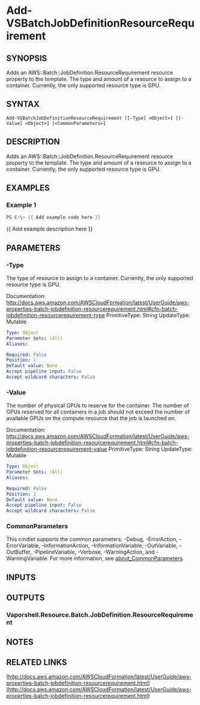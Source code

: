 # Add-VSBatchJobDefinitionResourceRequirement

## SYNOPSIS
Adds an AWS::Batch::JobDefinition.ResourceRequirement resource property to the template.
The type and amount of a resource to assign to a container.
Currently, the only supported resource type is GPU.

## SYNTAX

```
Add-VSBatchJobDefinitionResourceRequirement [[-Type] <Object>] [[-Value] <Object>] [<CommonParameters>]
```

## DESCRIPTION
Adds an AWS::Batch::JobDefinition.ResourceRequirement resource property to the template.
The type and amount of a resource to assign to a container.
Currently, the only supported resource type is GPU.

## EXAMPLES

### Example 1
```powershell
PS C:\> {{ Add example code here }}
```

{{ Add example description here }}

## PARAMETERS

### -Type
The type of resource to assign to a container.
Currently, the only supported resource type is GPU.

Documentation: http://docs.aws.amazon.com/AWSCloudFormation/latest/UserGuide/aws-properties-batch-jobdefinition-resourcerequirement.html#cfn-batch-jobdefinition-resourcerequirement-type
PrimitiveType: String
UpdateType: Mutable

```yaml
Type: Object
Parameter Sets: (All)
Aliases:

Required: False
Position: 1
Default value: None
Accept pipeline input: False
Accept wildcard characters: False
```

### -Value
The number of physical GPUs to reserve for the container.
The number of GPUs reserved for all containers in a job should not exceed the number of available GPUs on the compute resource that the job is launched on.

Documentation: http://docs.aws.amazon.com/AWSCloudFormation/latest/UserGuide/aws-properties-batch-jobdefinition-resourcerequirement.html#cfn-batch-jobdefinition-resourcerequirement-value
PrimitiveType: String
UpdateType: Mutable

```yaml
Type: Object
Parameter Sets: (All)
Aliases:

Required: False
Position: 2
Default value: None
Accept pipeline input: False
Accept wildcard characters: False
```

### CommonParameters
This cmdlet supports the common parameters: -Debug, -ErrorAction, -ErrorVariable, -InformationAction, -InformationVariable, -OutVariable, -OutBuffer, -PipelineVariable, -Verbose, -WarningAction, and -WarningVariable. For more information, see [about_CommonParameters](http://go.microsoft.com/fwlink/?LinkID=113216).

## INPUTS

## OUTPUTS

### Vaporshell.Resource.Batch.JobDefinition.ResourceRequirement
## NOTES

## RELATED LINKS

[http://docs.aws.amazon.com/AWSCloudFormation/latest/UserGuide/aws-properties-batch-jobdefinition-resourcerequirement.html](http://docs.aws.amazon.com/AWSCloudFormation/latest/UserGuide/aws-properties-batch-jobdefinition-resourcerequirement.html)

